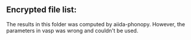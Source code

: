 ## Encrypted file list:

The results in this folder was computed by aiida-phonopy. However, the parameters in vasp was wrong and couldn't be used.
